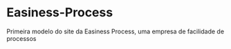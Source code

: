 # Easiness-Process
Primeira modelo do site da Easiness Process, uma empresa de facilidade de processos

